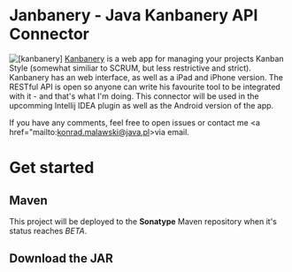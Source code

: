 Janbanery - Java Kanbanery API Connector
========================================
<img src="https://kanbanery.com/images/landing/logo.png?34535" alt="[kanbanery]"/>
<a href="https://kanbanery.com/">Kanbanery</a> is a web app for managing your projects Kanban Style (somewhat similiar to SCRUM, but less restrictive and strict).
Kanbanery has an web interface, as well as a iPad and iPhone version. The RESTful API is open so anyone can write his
favourite tool to be integrated with it - and that's what I'm doing. This connector will be used in the upcomming Intellij
IDEA plugin as well as the Android version of the app.


If you have any comments, feel free to open issues or contact me <a href="mailto:konrad.malawski@java.pl>via email</a>.

Get started
===========
Maven
-----
This project will be deployed to the **Sonatype** Maven repository when it's status reaches *BETA*.

Download the JAR
----------------

